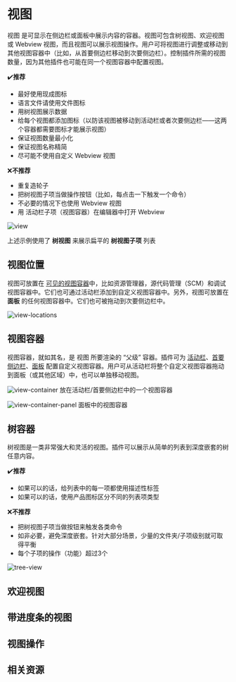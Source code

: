 # 视图

视图 是可显示在侧边栏或面板中展示内容的容器。视图可包含树视图、欢迎视图或 Webview 视图，而且视图可以展示视图操作。用户可将视图进行调整或移动到其他视图容器中（比如，从首要侧边栏移动到次要侧边栏）。控制插件所需的视图数量，因为其他插件也可能在同一个视图容器中配置视图。

✔**️推荐**

- 最好使用现成图标
- 语言文件请使用文件图标
- 用树视图展示数据
- 给每个视图都添加图标（以防该视图被移动到活动栏或者次要侧边栏——这两个容器都需要图标才能展示视图）
- 保证视图数量最小化
- 保证视图名称精简
- 尽可能不使用自定义 Webview 视图

❌**不推荐**

- 重复造轮子
- 把树视图子项当做操作按钮（比如，每点击一下触发一个命令）
- 不必要的情况下也使用 Webview 视图
- 用 活动栏子项（视图容器）在编辑器中打开 Webview

![view](https://code.visualstudio.com/assets/api/ux-guidelines/examples/view.png)

上述示例使用了 **树视图** 来展示扁平的 **树视图子项** 列表

## 视图位置

视图可放置在 [可见的视图容器](../references/contribution-points.md#contributesviews)中，比如资源管理器，源代码管理（SCM）和调试视图容器中。它们也可通过活动栏添加到自定义视图容器中。另外，视图可放置在 **面板** 的任何视图容器中。它们也可被拖动到次要侧边栏中。

![view-locations](https://code.visualstudio.com/assets/api/ux-guidelines/examples/view-locations.png)

## 视图容器

视图容器，就如其名，是 视图 所要渲染的 “父级” 容器。插件可为 [活动栏](./activity-bar.md)、[首要侧边栏](./sidebars.md)、[面板](./panel.md) 配置自定义视图容器。用户可从活动栏将整个自定义视图容器拖动到面板（或其他区域）中，也可以单独移动视图。

![view-container](https://code.visualstudio.com/assets/api/ux-guidelines/examples/view-container.png)
放在活动栏/首要侧边栏中的一个视图容器

![view-container-panel](https://code.visualstudio.com/assets/api/ux-guidelines/examples/view-container-panel.png)
面板中的视图容器

## 树容器

树视图是一类非常强大和灵活的视图。插件可以展示从简单的列表到深度嵌套的树任意内容。

✔**️推荐**
- 如果可以的话，给列表中的每一项都使用描述性标签
- 如果可以的话，使用产品图标区分不同的列表项类型

❌**不推荐**
- 把树视图子项当做按钮来触发各类命令
- 如非必要，避免深度嵌套。针对大部分场景，少量的文件夹/子项级别就可取得平衡
- 每个子项的操作（功能）超过3个

![tree-view](https://code.visualstudio.com/assets/api/ux-guidelines/examples/tree-view.png)

## 欢迎视图

## 带进度条的视图

## 视图操作

## 相关资源